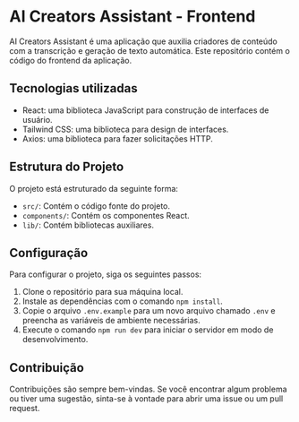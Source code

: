 # AI Creators Assistant - Frontend

AI Creators Assistant é uma aplicação que auxilia criadores de conteúdo com a transcrição e geração de texto automática. Este repositório contém o código do frontend da aplicação.

## Tecnologias utilizadas

- React: uma biblioteca JavaScript para construção de interfaces de usuário.
- Tailwind CSS: uma biblioteca para design de interfaces.
- Axios: uma biblioteca para fazer solicitações HTTP.

## Estrutura do Projeto

O projeto está estruturado da seguinte forma:

- `src/`: Contém o código fonte do projeto.
- `components/`: Contém os componentes React.
- `lib/`: Contém bibliotecas auxiliares.

## Configuração

Para configurar o projeto, siga os seguintes passos:

1. Clone o repositório para sua máquina local.
2. Instale as dependências com o comando `npm install`.
3. Copie o arquivo `.env.example` para um novo arquivo chamado `.env` e preencha as variáveis de ambiente necessárias.
4. Execute o comando `npm run dev` para iniciar o servidor em modo de desenvolvimento.

## Contribuição

Contribuições são sempre bem-vindas. Se você encontrar algum problema ou tiver uma sugestão, sinta-se à vontade para abrir uma issue ou um pull request.
